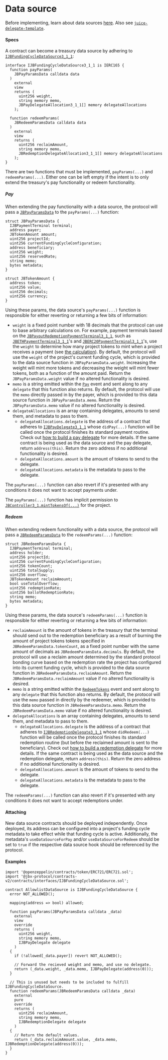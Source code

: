 # Data source

Before implementing, learn about data sources [here](/v4/deprecated/v3/learn/glossary/data-source.md). Also see [`juice-delegate-template`](https://github.com/mejango/juice-delegate-template).

#### Specs

A contract can become a treasury data source by adhering to [`IJBFundingCycleDataSource3_1_1`](/v4/deprecated/v3/api/interfaces/ijbfundingcycledatasource3_1_1/):

```
interface IJBFundingCycleDataSource3_1_1 is IERC165 {
  function payParams(
    JBPayParamsData calldata data
  )
    external
    view
    returns (
      uint256 weight,
      string memory memo,
      JBPayDelegateAllocation3_1_1[] memory delegateAllocations
    );

  function redeemParams(
    JBRedeemParamsData calldata data
  )
    external
    view
    returns (
      uint256 reclaimAmount,
      string memory memo,
      JBRedemptionDelegateAllocation3_1_1[] memory delegateAllocations
    );
}
```

There are two functions that must be implemented, `payParams(...)` and `redeemParams(...)`. Either one can be left empty if the intent is to only extend the treasury's pay functionality or redeem functionality.

##### Pay

When extending the pay functionality with a data source, the protocol will pass a [`JBPayParamsData`](/v4/deprecated/v3/api/data-structures/jbpayparamsdata.md) to the `payParams(...)` function:

```
struct JBPayParamsData {
  IJBPaymentTerminal terminal;
  address payer;
  JBTokenAmount amount;
  uint256 projectId;
  uint256 currentFundingCycleConfiguration;
  address beneficiary;
  uint256 weight;
  uint256 reservedRate;
  string memo;
  bytes metadata;
}
```

```
struct JBTokenAmount {
  address token;
  uint256 value;
  uint256 decimals;
  uint256 currency;
}
```

Using these params, the data source's `payParams(...)` function is responsible for either reverting or returning a few bits of information:

* `weight` is a fixed point number with 18 decimals that the protocol can use to base arbitrary calculations on. For example, payment terminals based on the [`JBPayoutRedemptionPaymentTerminal3_1_1`](/v4/deprecated/v3/api/contracts/or-payment-terminals/or-abstract/jbpayoutredemptionpaymentterminal3_1_1), such as [`JBETHPaymentTerminal3_1_1`](/v4/deprecated/v3/api/contracts/or-payment-terminals/jbethpaymentterminal3_1_1/)'s and [`JBERC20PaymentTerminal3_1_1`](/v4/deprecated/v3/api/contracts/or-payment-terminals/jberc20paymentterminal3_1_1/)'s, use the `weight` to determine how many project tokens to mint when a project receives a payment (see [the calculation](/v4/deprecated/v3/api/contracts/jbsingletokenpaymentterminalstore3_1_1/#recordpaymentfrom)). By default, the protocol will use the `weight` of the project's current funding cycle, which is provided to the data source function in `JBPayParamsData.weight`. Increasing the weight will mint more tokens and decreasing the weight will mint fewer tokens, both as a function of the amount paid. Return the `JBPayParamsData.weight` value if no altered functionality is desired.
* `memo` is a string emitted within the [`Pay`](/v4/deprecated/v3/api/contracts/or-payment-terminals/or-abstract/jbpayoutredemptionpaymentterminal3_1_1/#pay) event and sent along to any `delegate` that this function also returns. By default, the protocol will use the `memo` directly passed in by the payer, which is provided to this data source function in `JBPayParamsData.memo`. Return the `JBPayParamsData.memo` value if no altered functionality is desired.
* `delegateAllocations` is an array containing delegates, amounts to send them, and metadata to pass to them.
    * `delegateAllocations.delegate` is the address of a contract that adheres to [`IJBPayDelegate3_1_1`](/v4/deprecated/v3/api/interfaces/ijbpaydelegate3_1_1/) whose `didPay(...)` function will be called once the protocol finishes its standard payment routine. Check out [how to build a pay delegate](/v4/deprecated/v3/build/treasury-extensions/pay-delegate.md) for more details. If the same contract is being used as the data source and the pay delegate, return `address(this)`. Return the zero address if no additional functionality is desired.
    * `delegateAllocations.amount` is the amount of tokens to send to the delegate.
    * `delegateAllocations.metadata` is the metadata to pass to the delegate.

The `payParams(...)` function can also revert if it's presented with any conditions it does not want to accept payments under.

The `payParams(...)` function has implicit permission to [`JBController3_1.mintTokensOf(...)`](/v4/deprecated/v3/api/contracts/or-controllers/jbcontroller3_1/#minttokensof) for the project.

##### Redeem

When extending redeem functionality with a data source, the protocol will pass a [`JBRedeemParamsData`](/v4/deprecated/v3/api/data-structures/jbredeemparamsdata.md) to the `redeemParams(...)` function:

```
struct JBRedeemParamsData {
  IJBPaymentTerminal terminal;
  address holder;
  uint256 projectId;
  uint256 currentFundingCycleConfiguration;
  uint256 tokenCount;
  uint256 totalSupply;
  uint256 overflow;
  JBTokenAmount reclaimAmount;
  bool useTotalOverflow;
  uint256 redemptionRate;
  uint256 ballotRedemptionRate;
  string memo;
  bytes metadata;
}
```

Using these params, the data source's `redeemParams(...)` function is responsible for either reverting or returning a few bits of information:

* `reclaimAmount` is the amount of tokens in the treasury that the terminal should send out to the redemption beneficiary as a result of burning the amount of project tokens tokens specified in `JBRedeemParamsData.tokenCount`, as a fixed point number with the same amount of decimals as `JBRedeemParamsData.decimals`. By default, the protocol will use a reclaim amount determined by the standard protocol bonding curve based on the redemption rate the project has configured into its current funding cycle, which is provided to the data source function in `JBRedeemParamsData.reclaimAmount`. Return the `JBRedeemParamsData.reclaimAmount` value if no altered functionality is desired.
* `memo` is a string emitted within the [`RedeemTokens`](/v4/deprecated/v3/api/contracts/or-payment-terminals/or-abstract/jbpayoutredemptionpaymentterminal3_1_1/#redeemtokensof) event and sent along to any `delegate` that this function also returns. By default, the protocol will use the `memo` passed in directly by the redeemer, which is provided to this data source function in `JBRedeemParamsData.memo`. Return the `JBRedeemParamsData.memo` value if no altered functionality is desired.
* `delegateAllocations` is an array containing delegates, amounts to send them, and metadata to pass to them.
    * `delegateAllocations.delegate` is the address of a contract that adheres to [`IJBRedemptionDelegate3_1_1`](/v4/deprecated/v3/api/interfaces/ijbredemptiondelegate3_1_1/) whose `didRedeem(...)` function will be called once the protocol finishes its standard redemption routine (but before the reclaimed amount is sent to the beneficiary). Check out [how to build a redemption delegate](/v4/deprecated/v3/build/treasury-extensions/redemption-delegate.md) for more details. If the same contract is being used as the data source and the redemption delegate, return `address(this)`. Return the zero address if no additional functionality is desired.
    * `delegateAllocations.amount` is the amount of tokens to send to the delegate.
    * `delegateAllocations.metadata` is the metadata to pass to the delegate.

The `redeemParams(...)` function can also revert if it's presented with any conditions it does not want to accept redemptions under.

#### Attaching

New data source contracts should be deployed independently. Once deployed, its address can be configured into a project's funding cycle metadata to take effect while that funding cycle is active. Additionally, the metadata's `useDataSourceForPay` and/or `useDataSourceForRedeem` should be set to `true` if the respective data source hook should be referenced by the protocol.


#### Examples

```
import '@openzeppelin/contracts/token/ERC721/ERC721.sol';
import '@jbx-protocol/contracts-v2/contracts/interfaces/IJBFundingCycleDataSource.sol';

contract AllowlistDataSource is IJBFundingCycleDataSource {
  error NOT_ALLOWED();

  mapping(address => bool) allowed;

  function payParams(JBPayParamsData calldata _data)
    external
    view
    override
    returns (
      uint256 weight,
      string memory memo,
      IJBPayDelegate delegate
    )
  {
    if (!allowed[_data.payer]) revert NOT_ALLOWED();

    // Forward the recieved weight and memo, and use no delegate.
    return (_data.weight, _data.memo, IJBPayDelegate(address(0)));
  }

  // This is unused but needs to be included to fulfill IJBFundingCycleDataSource.
  function redeemParams(JBRedeemParamsData calldata _data)
    external
    pure
    override
    returns (
      uint256 reclaimAmount,
      string memory memo,
      IJBRedemptionDelegate delegate
    )
  {
    // Return the default values.
    return (_data.reclaimAmount.value, _data.memo, IJBRedemptionDelegate(address(0)));
  }
}
```
